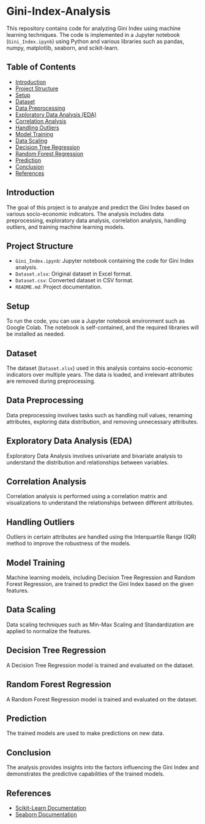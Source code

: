 # Gini-Index-Analysis
This repository contains code for analyzing Gini Index using machine learning techniques. The code is implemented in a Jupyter notebook (`Gini_Index.ipynb`) using Python and various libraries such as pandas, numpy, matplotlib, seaborn, and scikit-learn.

## Table of Contents
- [Introduction](#introduction)
- [Project Structure](#project-structure)
- [Setup](#setup)
- [Dataset](#dataset)
- [Data Preprocessing](#data-preprocessing)
- [Exploratory Data Analysis (EDA)](#exploratory-data-analysis-eda)
- [Correlation Analysis](#correlation-analysis)
- [Handling Outliers](#handling-outliers)
- [Model Training](#model-training)
- [Data Scaling](#data-scaling)
- [Decision Tree Regression](#decision-tree-regression)
- [Random Forest Regression](#random-forest-regression)
- [Prediction](#prediction)
- [Conclusion](#conclusion)
- [References](#references)

## Introduction
The goal of this project is to analyze and predict the Gini Index based on various socio-economic indicators. The analysis includes data preprocessing, exploratory data analysis, correlation analysis, handling outliers, and training machine learning models.

## Project Structure
- `Gini_Index.ipynb`: Jupyter notebook containing the code for Gini Index analysis.
- `Dataset.xlsx`: Original dataset in Excel format.
- `Dataset.csv`: Converted dataset in CSV format.
- `README.md`: Project documentation.

## Setup
To run the code, you can use a Jupyter notebook environment such as Google Colab. The notebook is self-contained, and the required libraries will be installed as needed.

## Dataset
The dataset (`Dataset.xlsx`) used in this analysis contains socio-economic indicators over multiple years. The data is loaded, and irrelevant attributes are removed during preprocessing.

## Data Preprocessing
Data preprocessing involves tasks such as handling null values, renaming attributes, exploring data distribution, and removing unnecessary attributes.

## Exploratory Data Analysis (EDA)
Exploratory Data Analysis involves univariate and bivariate analysis to understand the distribution and relationships between variables.

## Correlation Analysis
Correlation analysis is performed using a correlation matrix and visualizations to understand the relationships between different attributes.

## Handling Outliers
Outliers in certain attributes are handled using the Interquartile Range (IQR) method to improve the robustness of the models.

## Model Training
Machine learning models, including Decision Tree Regression and Random Forest Regression, are trained to predict the Gini Index based on the given features.

## Data Scaling
Data scaling techniques such as Min-Max Scaling and Standardization are applied to normalize the features.

## Decision Tree Regression
A Decision Tree Regression model is trained and evaluated on the dataset.

## Random Forest Regression
A Random Forest Regression model is trained and evaluated on the dataset.

## Prediction
The trained models are used to make predictions on new data.

## Conclusion
The analysis provides insights into the factors influencing the Gini Index and demonstrates the predictive capabilities of the trained models.

## References
- [Scikit-Learn Documentation](https://scikit-learn.org/stable/documentation.html)
- [Seaborn Documentation](https://seaborn.pydata.org/)

